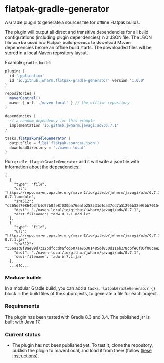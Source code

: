 # flatpak-gradle-generator
A Gradle plugin to generate a sources file for offline Flatpak builds.

The plugin will output all direct and transitive dependencies for all build 
configurations (including plugin dependencies) in a JSON file. The JSON file 
can be used in a Flatpak build process to download Maven dependencies before 
an offline build starts. The downloaded files will be stored in a local Maven 
repository layout.

Example `gradle.build`:

```groovy
plugins {
  id 'application'
  id 'io.github.jwharm.flatpak-gradle-generator' version '1.0.0'
}

repositories {
  mavenCentral()
  maven { url './maven-local' } // the offline repository
}

dependencies {
  // a random dependency for this example
  implementation 'io.github.jwharm.javagi:adw:0.7.1'
}

tasks.flatpakGradleGenerator {
  outputFile = file('flatpak-sources.json')
  downloadDirectory = './maven-local'
}
```

Run `gradle flatpakGradleGenerator` and it will write a json file with 
information about the dependencies:

```
[
  {
    "type": "file",
    "url": "https://repo.maven.apache.org/maven2/io/github/jwharm/javagi/adw/0.7.1/adw-0.7.1.module",
    "sha512": "d265d970864b3fb4c97b0fe87030ba76eafb252531d9da37cd7a51296b32e95bb70154f0075f6a0d0bc1e41fbd7f23280bdc6b317a1d5808c5a0c4b3a5ac70b5",
    "dest": "./maven-local/io/github/jwharm/javagi/adw/0.7.1",
    "dest-filename": "adw-0.7.1.module"
  },
  {
    "type": "file",
    "url": "https://repo.maven.apache.org/maven2/io/github/jwharm/javagi/adw/0.7.1/adw-0.7.1.jar",
    "sha512": "356a1c8f8ae89d7212bdfccd9afcd607ae86301485dd850d11eb378cbfe6f05f00cee27be368f907b0b941a065564f7ca3fb7ee18b21f4aaf8bec4d4176ba65a",
    "dest": "./maven-local/io/github/jwharm/javagi/adw/0.7.1",
    "dest-filename": "adw-0.7.1.jar"
  },
  ...etc...
```

### Modular builds
In a modular Gradle build, you can add a `tasks.flatpakGradleGenerator {}` 
block in the build files of the subprojects, to generate a file for each 
project.

### Requirements
The plugin has been tested with Gradle 8.3 and 8.4. The published jar is built 
with Java 17.

### Current status
- The plugin has not been published yet. To test it, clone the repository, 
  publish the plugin to mavenLocal, and load it from there (follow
  [these instructions](https://elmland.blog/2019/08/10/add-mavenlocal-to-gradle-plugin-resolution/)).


